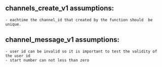 ## channels_create_v1 assumptions:
    - eachtime the channel_id that created by the function should  be unique.
## channel_message_v1 assumptions:
    - user id can be invalid so it is important to test the validity of the user id
    - start number can not less than zero
